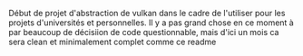 Début de projet d'abstraction de vulkan dans le cadre de l'utiliser pour les projets d'universités et personnelles.
Il y a pas grand chose en ce moment à par beaucoup de décisiion de code questionnable,
mais d'ici un mois ca sera clean et minimalement complet comme ce readme
